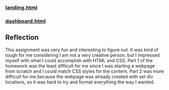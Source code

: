 ### [landing.html](https://github.com/josephcarr/PersonalProjects/blob/main/CSC342/Individual/Homework1/Part1/landing.html)

### [dashboard.html](https://github.com/josephcarr/PersonalProjects/blob/main/CSC342/Individual/Homework1/Part2/dashboard.html)

## Reflection
This assignment was very fun and interesting to figure out. It was kind of tough for me considering I am not a very creative person, but I impressed myself with what
I could accomplish with HTML and CSS. Part 1 of the homework was the least difficult for me since I was starting a webpage from scratch and I could match CSS styles for
the content. Part 2 was more difficult for me because the webpage was already created with set div locations, so it was hard to try and format everything the way I wanted.
